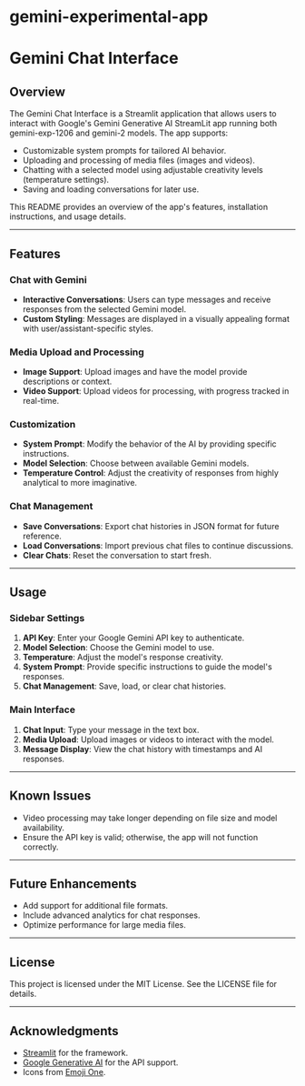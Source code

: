 # gemini-experimental-app



# Gemini Chat Interface


## Overview
The Gemini Chat Interface is a Streamlit application that allows users to interact with Google's Gemini Generative AI StreamLit app running both gemini-exp-1206 and gemini-2 models. The app supports:

- Customizable system prompts for tailored AI behavior.
- Uploading and processing of media files (images and videos).
- Chatting with a selected model using adjustable creativity levels (temperature settings).
- Saving and loading conversations for later use.

This README provides an overview of the app's features, installation instructions, and usage details.

---

## Features

### Chat with Gemini
- **Interactive Conversations**: Users can type messages and receive responses from the selected Gemini model.
- **Custom Styling**: Messages are displayed in a visually appealing format with user/assistant-specific styles.

### Media Upload and Processing
- **Image Support**: Upload images and have the model provide descriptions or context.
- **Video Support**: Upload videos for processing, with progress tracked in real-time.

### Customization
- **System Prompt**: Modify the behavior of the AI by providing specific instructions.
- **Model Selection**: Choose between available Gemini models.
- **Temperature Control**: Adjust the creativity of responses from highly analytical to more imaginative.

### Chat Management
- **Save Conversations**: Export chat histories in JSON format for future reference.
- **Load Conversations**: Import previous chat files to continue discussions.
- **Clear Chats**: Reset the conversation to start fresh.

---

## Usage

### Sidebar Settings
1. **API Key**: Enter your Google Gemini API key to authenticate.
2. **Model Selection**: Choose the Gemini model to use.
3. **Temperature**: Adjust the model's response creativity.
4. **System Prompt**: Provide specific instructions to guide the model's responses.
5. **Chat Management**: Save, load, or clear chat histories.

### Main Interface
1. **Chat Input**: Type your message in the text box.
2. **Media Upload**: Upload images or videos to interact with the model.
3. **Message Display**: View the chat history with timestamps and AI responses.

---

## Known Issues
- Video processing may take longer depending on file size and model availability.
- Ensure the API key is valid; otherwise, the app will not function correctly.

---

## Future Enhancements
- Add support for additional file formats.
- Include advanced analytics for chat responses.
- Optimize performance for large media files.

---

## License
This project is licensed under the MIT License. See the LICENSE file for details.

---

## Acknowledgments
- [Streamlit](https://streamlit.io/) for the framework.
- [Google Generative AI](https://aistudio.google.com/) for the API support.
- Icons from [Emoji One](https://emojione.com/).

